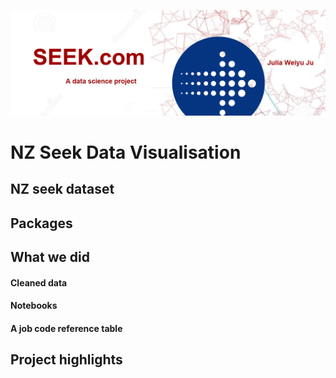 ![alt text](https://github.com/juweiyu/data_science_project_NZSEEK/blob/main/images/nzseek_logo.jpg)

# NZ Seek Data Visualisation

## NZ seek dataset

## Packages

## What we did

#### Cleaned data
#### Notebooks
#### A job code reference table

## Project highlights



